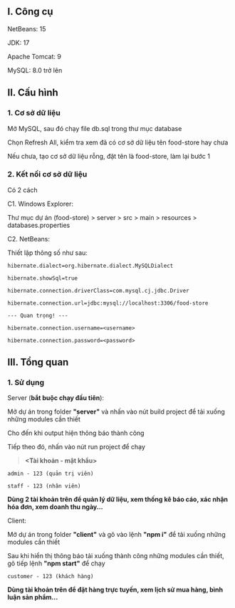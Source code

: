 ## I. Công cụ

NetBeans: 15

JDK: 17

Apache Tomcat: 9

MySQL: 8.0 trở lên

## II. Cấu hình

### 1. Cơ sở dữ liệu

Mở MySQL, sau đó chạy file db.sql trong thư mục database

Chọn Refresh All, kiểm tra xem đã có cơ sở dữ liệu tên food-store hay chưa

Nếu chưa, tạo cơ sở dữ liệu rỗng, đặt tên là food-store, làm lại bước 1

### 2. Kết nối cơ sở dữ liệu

Có 2 cách

C1. Windows Explorer:

Thư mục dự án (food-store) > server > src > main > resources > databases.properties

C2. NetBeans:

Thiết lập thông số như sau:

    hibernate.dialect=org.hibernate.dialect.MySQLDialect

    hibernate.showSql=true

    hibernate.connection.driverClass=com.mysql.cj.jdbc.Driver

    hibernate.connection.url=jdbc:mysql://localhost:3306/food-store

    --- Quan trọng! ---

    hibernate.connection.username=<username>

    hibernate.connection.password=<password>

## III. Tổng quan

### 1. Sử dụng

Server (**bắt buộc chạy đầu tiên**):

Mở dự án trong folder **"server"** và nhấn vào nút build project để tải xuống những modules cần thiết

Cho đến khi output hiện thông báo thành công

Tiếp theo đó, nhấn vào nút run project để chạy

> **<Tài khoản - mật khẩu>**

```
admin - 123 (quản trị viên)

staff - 123 (nhân viên)
```

**Dùng 2 tài khoản trên để quản lý dữ liệu, xem thống kê báo cáo, xác nhận hóa đơn, xem doanh thu ngày...**

Client:

Mở dự án trong folder **"client"** và gõ vào lệnh **"npm i"** để tải xuống những modules cần thiết

Sau khi hiển thị thông báo tải xuống thành công những modules cần thiết, gõ tiếp lệnh **"npm start"** để chạy

```
customer - 123 (khách hàng)
```

**Dùng tài khoản trên để đặt hàng trực tuyến, xem lịch sử mua hàng, bình luận sản phẩm...**
